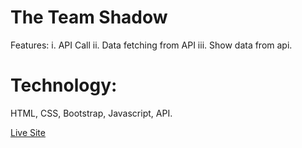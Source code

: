 # The Team Shadow

Features: 
i. API Call
ii. Data fetching from API
iii. Show data from api.

# Technology:
HTML, CSS, Bootstrap, Javascript, API.

<a href="https://the-team-shadow.netlify.app/">Live Site</a>
